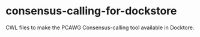 # consensus-calling-for-dockstore
CWL files to make the PCAWG Consensus-calling tool available in Docktore.

